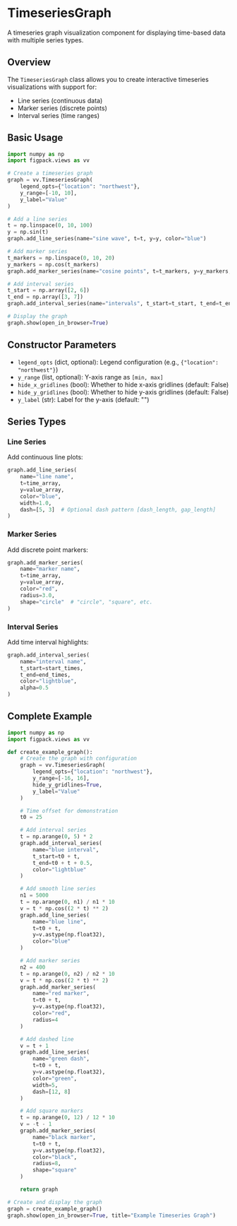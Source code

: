 # TimeseriesGraph

A timeseries graph visualization component for displaying time-based data with multiple series types.

## Overview

The `TimeseriesGraph` class allows you to create interactive timeseries visualizations with support for:

- Line series (continuous data)
- Marker series (discrete points)
- Interval series (time ranges)

## Basic Usage

```python
import numpy as np
import figpack.views as vv

# Create a timeseries graph
graph = vv.TimeseriesGraph(
    legend_opts={"location": "northwest"},
    y_range=[-10, 10],
    y_label="Value"
)

# Add a line series
t = np.linspace(0, 10, 100)
y = np.sin(t)
graph.add_line_series(name="sine wave", t=t, y=y, color="blue")

# Add marker series
t_markers = np.linspace(0, 10, 20)
y_markers = np.cos(t_markers)
graph.add_marker_series(name="cosine points", t=t_markers, y=y_markers, color="red")

# Add interval series
t_start = np.array([2, 6])
t_end = np.array([3, 7])
graph.add_interval_series(name="intervals", t_start=t_start, t_end=t_end, color="lightblue")

# Display the graph
graph.show(open_in_browser=True)
```

## Constructor Parameters

- `legend_opts` (dict, optional): Legend configuration (e.g., `{"location": "northwest"}`)
- `y_range` (list, optional): Y-axis range as `[min, max]`
- `hide_x_gridlines` (bool): Whether to hide x-axis gridlines (default: False)
- `hide_y_gridlines` (bool): Whether to hide y-axis gridlines (default: False)
- `y_label` (str): Label for the y-axis (default: "")

## Series Types

### Line Series

Add continuous line plots:

```python
graph.add_line_series(
    name="line name",
    t=time_array,
    y=value_array,
    color="blue",
    width=1.0,
    dash=[5, 3]  # Optional dash pattern [dash_length, gap_length]
)
```

### Marker Series

Add discrete point markers:

```python
graph.add_marker_series(
    name="marker name",
    t=time_array,
    y=value_array,
    color="red",
    radius=3.0,
    shape="circle"  # "circle", "square", etc.
)
```

### Interval Series

Add time interval highlights:

```python
graph.add_interval_series(
    name="interval name",
    t_start=start_times,
    t_end=end_times,
    color="lightblue",
    alpha=0.5
)
```

## Complete Example

```python
import numpy as np
import figpack.views as vv

def create_example_graph():
    # Create the graph with configuration
    graph = vv.TimeseriesGraph(
        legend_opts={"location": "northwest"},
        y_range=[-16, 16],
        hide_y_gridlines=True,
        y_label="Value"
    )

    # Time offset for demonstration
    t0 = 25

    # Add interval series
    t = np.arange(0, 5) * 2
    graph.add_interval_series(
        name="blue interval",
        t_start=t0 + t,
        t_end=t0 + t + 0.5,
        color="lightblue"
    )

    # Add smooth line series
    n1 = 5000
    t = np.arange(0, n1) / n1 * 10
    v = t * np.cos((2 * t) ** 2)
    graph.add_line_series(
        name="blue line",
        t=t0 + t,
        y=v.astype(np.float32),
        color="blue"
    )

    # Add marker series
    n2 = 400
    t = np.arange(0, n2) / n2 * 10
    v = t * np.cos((2 * t) ** 2)
    graph.add_marker_series(
        name="red marker",
        t=t0 + t,
        y=v.astype(np.float32),
        color="red",
        radius=4
    )

    # Add dashed line
    v = t + 1
    graph.add_line_series(
        name="green dash",
        t=t0 + t,
        y=v.astype(np.float32),
        color="green",
        width=5,
        dash=[12, 8]
    )

    # Add square markers
    t = np.arange(0, 12) / 12 * 10
    v = -t - 1
    graph.add_marker_series(
        name="black marker",
        t=t0 + t,
        y=v.astype(np.float32),
        color="black",
        radius=8,
        shape="square"
    )

    return graph

# Create and display the graph
graph = create_example_graph()
graph.show(open_in_browser=True, title="Example Timeseries Graph")
```
